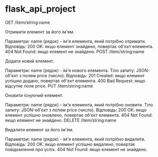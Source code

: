 # flask_api_project
GET /item/string:name

Отримати елемент за його ім'ям.

Параметри: name (рядок) - ім'я елемента, який потрібно отримати.
Відповідь:
200 OK: якщо елемент знайдено, повертає об'єкт елемента.
404 Not Found: якщо елемент не знайдено.
POST /item/string:name

Додати новий елемент.

Параметри: name (рядок) - ім'я нового елемента.
Тіло запиту: JSON-об'єкт з полем price (число).
Відповідь:
201 Created: якщо елемент успішно додано, повертає об'єкт елемента.
400 Bad Request: якщо відсутнє поле price.
PUT /item/string:name

Оновити існуючий елемент.

Параметри: name (рядок) - ім'я елемента, який потрібно оновити.
Тіло запиту: JSON-об'єкт з полем price (число).
Відповідь:
200 OK: якщо елемент успішно оновлено, повертає об'єкт елемента.
404 Not Found: якщо елемент не знайдено.
DELETE /item/string:name

Видалити елемент за його ім'ям.

Параметри: name (рядок) - ім'я елемента, який потрібно видалити.
Відповідь:
200 OK: якщо елемент успішно видалено, повертає повідомлення про успіх.
404 Not Found: якщо елемент не знайдено.
